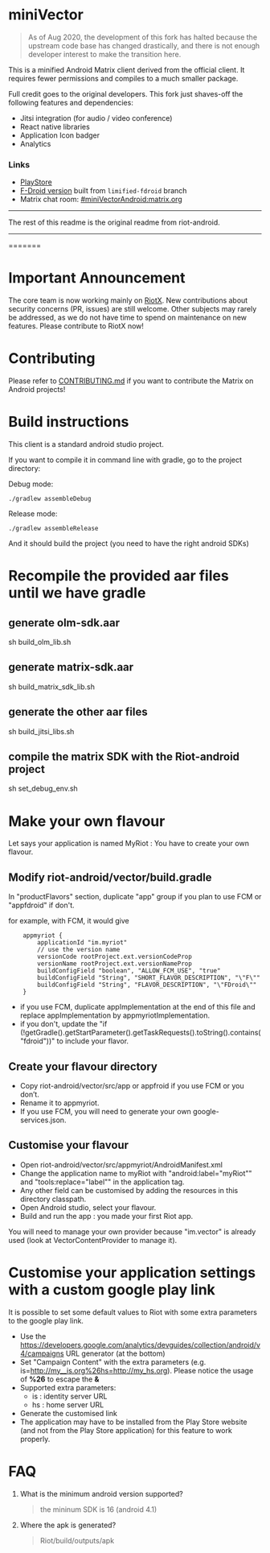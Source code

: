 miniVector
=========

> As of Aug 2020, the development of this fork has halted because
> the upstream code base has changed drastically, and there is
> not enough developer interest to make the transition here.

 This is a minified Android Matrix client derived from the official client. It
 requires fewer permissions and compiles to a much smaller package.

 Full credit goes to the original developers. This fork just shaves-off the following features and dependencies:
   * Jitsi integration (for audio / video conference)
   * React native libraries
   * Application Icon badger
   * Analytics

### Links

* [PlayStore](https://play.google.com/store/apps/details?id=com.lavadip.miniVector)
* [F-Droid version](https://f-droid.org/packages/com.lavadip.miniVector/) built from `limified-fdroid` branch
* Matrix chat room: [#miniVectorAndroid:matrix.org](https://matrix.to/#/#miniVectorAndroid:matrix.org)

-----

 The rest of this readme is the original readme from riot-android.

-----

=======

Important Announcement
======================

The core team is now working mainly on [RiotX](https://github.com/vector-im/riotX-android). New contributions about security concerns (PR, issues) are still welcome. Other subjects may rarely be addressed, as we do not have time to spend on maintenance on new features. Please contribute to RiotX now!

Contributing
============

Please refer to [CONTRIBUTING.md](https://github.com/vector-im/riot-android/blob/develop/CONTRIBUTING.md) if you want to contribute the Matrix on Android projects!

Build instructions
==================

This client is a standard android studio project.

If you want to compile it in command line with gradle, go to the project directory:

Debug mode:

`./gradlew assembleDebug`

Release mode:

`./gradlew assembleRelease`

And it should build the project (you need to have the right android SDKs)

Recompile the provided aar files until we have gradle
======================================================

generate olm-sdk.aar
--------------------

sh build_olm_lib.sh

generate matrix-sdk.aar
----------------------

sh build_matrix_sdk_lib.sh

generate the other aar files
----------------------

sh build_jitsi_libs.sh

compile the matrix SDK with the Riot-android project
----------------------

sh set_debug_env.sh

Make your own flavour
=====================

Let says your application is named MyRiot : You have to create your own flavour.

Modify riot-android/vector/build.gradle
---------------------------------------

In "productFlavors" section, duplicate "app" group if you plan to use FCM or "appfdroid" if don't.

for example, with FCM, it would give

```
    appmyriot {
        applicationId "im.myriot"
        // use the version name
        versionCode rootProject.ext.versionCodeProp
        versionName rootProject.ext.versionNameProp
        buildConfigField "boolean", "ALLOW_FCM_USE", "true"
        buildConfigField "String", "SHORT_FLAVOR_DESCRIPTION", "\"F\""
        buildConfigField "String", "FLAVOR_DESCRIPTION", "\"FDroid\""
    }
```

- if you use FCM, duplicate appImplementation at the end of this file and replace appImplementation by appmyriotImplementation.
- if you don't, update the "if (!getGradle().getStartParameter().getTaskRequests().toString().contains("fdroid"))" to include your flavor.

Create your flavour directory
-----------------------------

- Copy riot-android/vector/src/app or appfroid if you use FCM or you don’t.
- Rename it to appmyriot.
- If you use FCM, you will need to generate your own google-services.json.

Customise your flavour
----------------------

- Open riot-android/vector/src/appmyriot/AndroidManifest.xml
- Change the application name to myRiot with "android:label="myRiot"" and "tools:replace="label"" in the application tag.
- Any other field can be customised by adding the resources in this directory classpath.
- Open Android studio, select your flavour.
- Build and run the app : you made your first Riot app.

You will need to manage your own provider because "im.vector" is already used (look at VectorContentProvider to manage it).

Customise your application settings with a custom google play link
===================================================================

It is possible to set some default values to Riot with some extra parameters to the google play link.

- Use the https://developers.google.com/analytics/devguides/collection/android/v4/campaigns URL generator (at the bottom)
- Set "Campaign Content" with the extra parameters (e.g. is=http://my__is.org%26hs=http://my_hs.org). Please notice the usage of **%26** to escape the **&**
- Supported extra parameters:
   - is : identity server URL
   - hs : home server URL
- Generate the customised link
- The application may have to be installed from the Play Store website (and not from the Play Store application) for this feature to work properly.

FAQ
===

1. What is the minimum android version supported?

    > the mininum SDK is 16 (android 4.1)

2. Where the apk is generated?

	> Riot/build/outputs/apk
